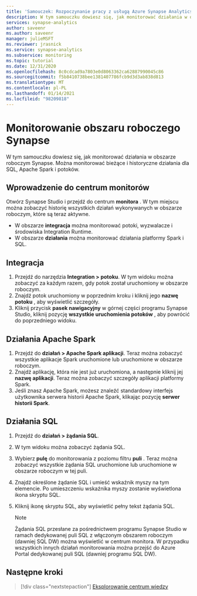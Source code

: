 ```yaml
---
title: 'Samouczek: Rozpoczynanie pracy z usługą Azure Synapse Analytics — Monitorowanie obszaru roboczego Synapse'
description: W tym samouczku dowiesz się, jak monitorować działania w obszarze roboczym Synapse.
services: synapse-analytics
author: saveenr
ms.author: saveenr
manager: julieMSFT
ms.reviewer: jrasnick
ms.service: synapse-analytics
ms.subservice: monitoring
ms.topic: tutorial
ms.date: 12/31/2020
ms.openlocfilehash: 8c0cdcad9a7803e0d8063362ca62887990045c86
ms.sourcegitcommit: f5b8410738bee1381407786fcb9d3d3ab838d813
ms.translationtype: MT
ms.contentlocale: pl-PL
ms.lasthandoff: 01/14/2021
ms.locfileid: "98209818"
---
```

# <a name="monitor-your-synapse-workspace"></a>Monitorowanie obszaru roboczego Synapse

W tym samouczku dowiesz się, jak monitorować działania w obszarze roboczym Synapse. Można monitorować bieżące i historyczne działania dla SQL, Apache Spark i potoków. 

## <a name="introduction-to-the-monitor-hub"></a>Wprowadzenie do centrum monitorów

Otwórz Synapse Studio i przejdź do centrum **monitora** . W tym miejscu można zobaczyć historię wszystkich działań wykonywanych w obszarze roboczym, które są teraz aktywne. 

* W obszarze **integracja** można monitorować potoki, wyzwalacze i środowiska Integration Runtime.
* W obszarze **działania** można monitorować działania platformy Spark i SQL. 

## <a name="integration"></a>Integracja

1. Przejdź do narzędzia **Integration > potoku**. W tym widoku można zobaczyć za każdym razem, gdy potok został uruchomiony w obszarze roboczym. 
1. Znajdź potok uruchomiony w poprzednim kroku i kliknij jego **nazwę potoku** , aby wyświetlić szczegóły.
1. Kliknij przycisk **pasek nawigacyjny** w górnej części programu Synapse Studio, kliknij pozycję **wszystkie uruchomienia potoków** , aby powrócić do poprzedniego widoku.

## <a name="apache-spark-activities"></a>Działania Apache Spark

1. Przejdź do **działań > Apache Spark aplikacji**. Teraz można zobaczyć wszystkie aplikacje Spark uruchomione lub uruchomione w obszarze roboczym.
1. Znajdź aplikację, która nie jest już uruchomiona, a następnie kliknij jej **nazwę aplikacji**. Teraz można zobaczyć szczegóły aplikacji platformy Spark.
1. Jeśli znasz Apache Spark, możesz znaleźć standardowy interfejs użytkownika serwera historii Apache Spark, klikając pozycję **serwer historii Spark**.

## <a name="sql-activities"></a>Działania SQL

1. Przejdź do **działań > żądania SQL**.
1. W tym widoku można zobaczyć żądania SQL.
1. Wybierz **pulę** do monitorowania z poziomu filtru **puli** . Teraz można zobaczyć wszystkie żądania SQL uruchomione lub uruchomione w obszarze roboczym w tej puli.
1. Znajdź określone żądanie SQL i umieść wskaźnik myszy na tym elemencie. Po umieszczeniu wskaźnika myszy zostanie wyświetlona ikona skryptu SQL.
1. Kliknij ikonę skryptu SQL, aby wyświetlić pełny tekst żądania SQL.

    > [!NOTE] 
    > Żądania SQL przesłane za pośrednictwem programu Synapse Studio w ramach dedykowanej puli SQL z włączonym obszarem roboczym (dawniej SQL DW) można wyświetlić w centrum monitora. W przypadku wszystkich innych działań monitorowania można przejść do Azure Portal dedykowanej puli SQL (dawniej programu SQL DW).

## <a name="next-steps"></a>Następne kroki

> [!div class="nextstepaction"]
> [Eksplorowanie centrum wiedzy](get-started-knowledge-center.md)
